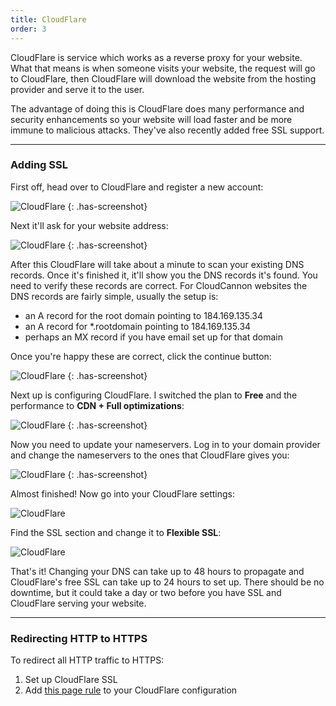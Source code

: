 ```yaml
---
title: CloudFlare
order: 3
---
```


CloudFlare is service which works as a reverse proxy for your website. What that means is when someone visits your website, the request will go to CloudFlare, then CloudFlare will download the website from the hosting provider and serve it to the user.

The advantage of doing this is CloudFlare does many performance and security enhancements so your website will load faster and be more immune to malicious attacks. They've also recently added free SSL support.

---

### Adding SSL

First off, head over to CloudFlare and register a new account:

![CloudFlare](/img/ssl/cloudflare/2.png)
{: .has-screenshot}

Next it'll ask for your website address:

![CloudFlare](/img/ssl/cloudflare/3.png)
{: .has-screenshot}

After this CloudFlare will take about a minute to scan your existing DNS records. Once it's finished it, it'll show you the DNS records it's found. You need to verify these records are correct. For CloudCannon websites the DNS records are fairly simple, usually the setup is:

* an A record for the root domain pointing to 184.169.135.34
* an A record for *.rootdomain pointing to 184.169.135.34
* perhaps an MX record if you have email set up for that domain

Once you're happy these are correct, click the continue button:

![CloudFlare](/img/ssl/cloudflare/4.png)
{: .has-screenshot}

Next up is configuring CloudFlare. I switched the plan to **Free** and the performance to **CDN + Full optimizations**:

![CloudFlare](/img/ssl/cloudflare/5.png)
{: .has-screenshot}

Now you need to update your nameservers. Log in to your domain provider and change the nameservers to the ones that CloudFlare gives you:

![CloudFlare](/img/ssl/cloudflare/6.png)
{: .has-screenshot}

Almost finished! Now go into your CloudFlare settings:

![CloudFlare](/img/ssl/cloudflare/7.png)

Find the SSL section and change it to **Flexible SSL**:

![CloudFlare](/img/ssl/cloudflare/8.png)

That's it! Changing your DNS can take up to 48 hours to propagate and CloudFlare's free SSL can take up to 24 hours to set up. There should be no downtime, but it could take a day or two before you have SSL and CloudFlare serving your website.

---

### Redirecting HTTP to HTTPS

To redirect all HTTP traffic to HTTPS:

1. Set up CloudFlare SSL
2. Add [this page rule](https://support.cloudflare.com/hc/en-us/articles/200170536-How-do-I-redirect-all-visitors-to-HTTPS-SSL-) to your CloudFlare configuration

